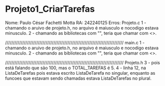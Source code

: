 # Projeto1_CriarTarefas
Nome: Paulo César Fachetti Motta
RA: 242240125
Erros:
Projeto.c
1 - chamando o aruivo de projeto.h, no arquivo é maiusculo e nocodigo estava minusculo.
2 - chamando as bibliotecas com "", teria que chamar com <>.


////////////////////////////////////////////////////////////////////////////
main.c
1 - chamando o aruivo de projeto.h, no arquivo é maiusculo e nocodigo estava minusculo.
2 - chamando as bibliotecas com "", teria que chamar com <>.


////////////////////////////////////////////////////////////////////////////
Projeto.h
3 - pois está falando que são 100, mas o TOTAL_TAREFAS é 5.
4 - linha 12, na ListaDeTarefas pois estava escrito ListaDeTarefa no singular, enquanto as funcoes que estavam sendo chamadas estava ListaDeTarefas no plural.